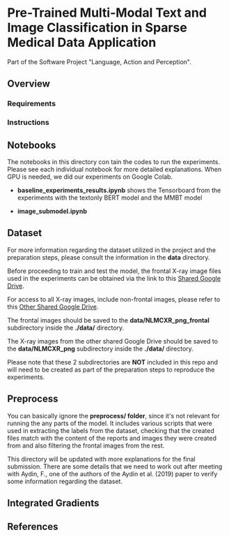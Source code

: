 # Pre-Trained Multi-Modal Text and Image Classification in Sparse Medical Data Application

Part of the Software Project "Language, Action and Perception".

## Overview


### Requirements


### Instructions


## Notebooks

The notebooks in this directory con tain the codes to run the experiments. Please see each individual notebook for
more detailed explanations. When GPU is needed, we did our experiments on Google Colab.

* **baseline_experiments_results.ipynb** shows the Tensorboard from the experiments with the textonly BERT
model and the MMBT model
  
* **image_submodel.ipynb** 

## Dataset

For more information regarding the dataset utilized in the project and the
preparation steps, please consult the information in the **data** directory.  

Before proceeding to train and test the model, the frontal X-ray image files used in the 
experiments can be obtained via the link to this [Shared Google Drive](https://drive.google.com/drive/folders/1VmpB1kNLESDMGL5eoglMtlsgj32zkR9P?usp=sharing).

For access to all X-ray images, include non-frontal images, please refer to
this [Other Shared Google Drive](https://drive.google.com/drive/folders/1OP6aPLMF4ib2kTCTp9YeG0b6zVVorfKW?usp=sharing).


The frontal images should be saved to the **data/NLMCXR_png_frontal** subdirectory inside
the **./data/** directory.  

The X-ray images from the other shared Google Drive should be saved to the **data/NLMCXR_png** subdirectory inside
the **./data/** directory.  

Please note that these 2 subdirectories are **NOT** included in this repo and will need
to be created as part of the preparation steps to reproduce the experiments.

## Preprocess

You can basically ignore the **preprocess/ folder**, since it's not relevant for running the any parts of the model. 
It includes various scripts that were used in extracting the labels from the dataset, checking that the created files 
match with the content of the reports and images they were created from and also filtering the frontal images from the 
rest.  

This directory will be updated with more explanations for the final submission. There are some details that
we need to work out after meeting with Aydin, F., one of the authors of the Aydin et al. (2019) paper to verify some
information regarding the dataset. 

## Integrated Gradients



## References


